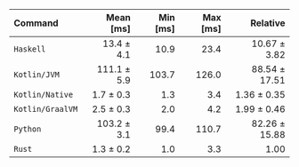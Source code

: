 | Command | Mean [ms] | Min [ms] | Max [ms] | Relative |
|:---|---:|---:|---:|---:|
| `Haskell` | 13.4 ± 4.1 | 10.9 | 23.4 | 10.67 ± 3.82 |
| `Kotlin/JVM` | 111.1 ± 5.9 | 103.7 | 126.0 | 88.54 ± 17.51 |
| `Kotlin/Native` | 1.7 ± 0.3 | 1.3 | 3.4 | 1.36 ± 0.35 |
| `Kotlin/GraalVM` | 2.5 ± 0.3 | 2.0 | 4.2 | 1.99 ± 0.46 |
| `Python` | 103.2 ± 3.1 | 99.4 | 110.7 | 82.26 ± 15.88 |
| `Rust` | 1.3 ± 0.2 | 1.0 | 3.3 | 1.00 |
